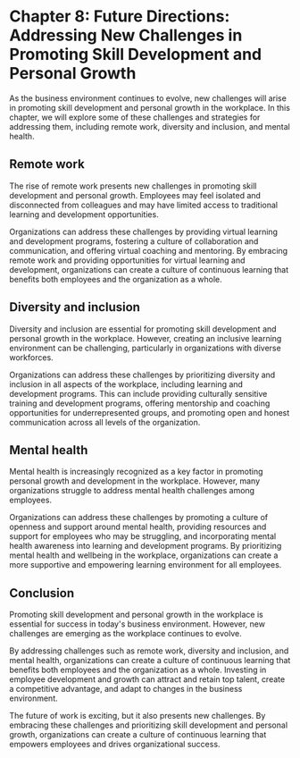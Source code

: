 Chapter 8: Future Directions: Addressing New Challenges in Promoting Skill Development and Personal Growth
==========================================================================================================

As the business environment continues to evolve, new challenges will arise in promoting skill development and personal growth in the workplace. In this chapter, we will explore some of these challenges and strategies for addressing them, including remote work, diversity and inclusion, and mental health.

Remote work
-----------

The rise of remote work presents new challenges in promoting skill development and personal growth. Employees may feel isolated and disconnected from colleagues and may have limited access to traditional learning and development opportunities.

Organizations can address these challenges by providing virtual learning and development programs, fostering a culture of collaboration and communication, and offering virtual coaching and mentoring. By embracing remote work and providing opportunities for virtual learning and development, organizations can create a culture of continuous learning that benefits both employees and the organization as a whole.

Diversity and inclusion
-----------------------

Diversity and inclusion are essential for promoting skill development and personal growth in the workplace. However, creating an inclusive learning environment can be challenging, particularly in organizations with diverse workforces.

Organizations can address these challenges by prioritizing diversity and inclusion in all aspects of the workplace, including learning and development programs. This can include providing culturally sensitive training and development programs, offering mentorship and coaching opportunities for underrepresented groups, and promoting open and honest communication across all levels of the organization.

Mental health
-------------

Mental health is increasingly recognized as a key factor in promoting personal growth and development in the workplace. However, many organizations struggle to address mental health challenges among employees.

Organizations can address these challenges by promoting a culture of openness and support around mental health, providing resources and support for employees who may be struggling, and incorporating mental health awareness into learning and development programs. By prioritizing mental health and wellbeing in the workplace, organizations can create a more supportive and empowering learning environment for all employees.

Conclusion
----------

Promoting skill development and personal growth in the workplace is essential for success in today's business environment. However, new challenges are emerging as the workplace continues to evolve.

By addressing challenges such as remote work, diversity and inclusion, and mental health, organizations can create a culture of continuous learning that benefits both employees and the organization as a whole. Investing in employee development and growth can attract and retain top talent, create a competitive advantage, and adapt to changes in the business environment.

The future of work is exciting, but it also presents new challenges. By embracing these challenges and prioritizing skill development and personal growth, organizations can create a culture of continuous learning that empowers employees and drives organizational success.
